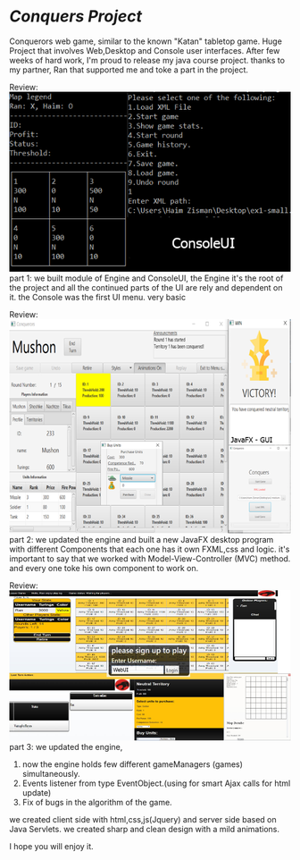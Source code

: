 # ***Conquers Project***
Conquerors web game, similar to the known "Katan" tabletop game. Huge Project that involves Web,Desktop and Console user interfaces.
After few weeks of hard work, I'm proud to release my java course project. thanks to my partner, Ran that supported me and toke a part in the project.

Review: <br />
![Screenshot](https://github.com/Haimzis/ConquersProject/blob/master/Images/Console-image.png)
<br />
part 1: we built module of Engine and ConsoleUI, 
the Engine it's the root of the project and all the continued parts of the UI are rely and dependent on it. 
the Console was the first UI menu. very basic

Review:<br />
![Screenshot](https://github.com/Haimzis/ConquersProject/blob/master/Images/JFX-image.png)
<br />
part 2: we updated the engine and built a new JavaFX desktop program with different Components that each one has it own FXML,css and logic.
it's important to say that we worked with Model-View-Controller (MVC) method.
and every one toke his own component to work on. 

Review:<br />
![Screenshot](https://github.com/Haimzis/ConquersProject/blob/master/Images/Web-image.png)
<br />
part 3: we updated the engine, 
1. now the engine holds few different gameManagers (games) simultaneously.
2. Events listener from type EventObject.(using for smart Ajax calls for html update)
3. Fix of bugs in the algorithm of the game.

we created client side with html,css,js(Jquery) and server side based on Java Servlets.
we created sharp and clean design with a mild animations.

I hope you will enjoy it.
